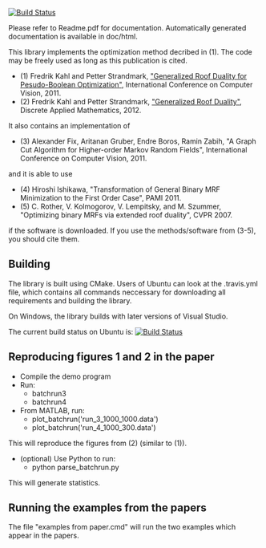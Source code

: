 [![Build Status](https://travis-ci.org/PetterS/submodular.png)](https://travis-ci.org/PetterS/submodular)

Please refer to Readme.pdf for documentation. Automatically generated documentation is available in doc/html.

This library implements the optimization method decribed in (1). The code may be freely used as long as this publication is cited.

* (1) Fredrik Kahl and Petter Strandmark, ["Generalized Roof Duality for Pesudo-Boolean Optimization"](http://www2.maths.lth.se/vision/publications/publications/view_paper.php?paper_id=482), International Conference on Computer Vision, 2011.
* (2) Fredrik Kahl and Petter Strandmark, ["Generalized Roof Duality"](http://www2.maths.lth.se/vision/publications/publications/view_paper.php?paper_id=520), Discrete Applied Mathematics, 2012.

It also contains an implementation of 

* (3) Alexander Fix, Aritanan Gruber, Endre Boros, Ramin Zabih, "A Graph Cut Algorithm for Higher-order Markov Random Fields", International Conference on Computer Vision, 2011.

and it is able to use

* (4) Hiroshi Ishikawa, "Transformation of General Binary MRF Minimization to the First Order Case", PAMI 2011.
* (5) C. Rother, V. Kolmogorov, V. Lempitsky, and M. Szummer, "Optimizing binary MRFs via extended roof duality", CVPR 2007.

if the software is downloaded. If you use the methods/software from (3-5), you should cite them.

Building
--------
The library is built using CMake. Users of Ubuntu can look at the .travis.yml file, which contains all commands neccessary for downloading all requirements and building the library.

On Windows, the library builds with later versions of Visual Studio.

The current build status on Ubuntu is:
[![Build Status](https://travis-ci.org/PetterS/submodular.png)](https://travis-ci.org/PetterS/submodular)

Reproducing figures 1 and 2 in the paper
----------------------------------------
 * Compile the demo program
 * Run:
   * batchrun3
   * batchrun4
 * From MATLAB, run:
   * plot_batchrun('run_3_1000_1000.data')
   * plot_batchrun('run_4_1000_300.data')

This will reproduce the figures from (2) (similar to (1)).

 * (optional) Use Python to run:
   * python parse_batchrun.py

 This will generate statistics.


Running the examples from the papers
------------------------------------
 The file "examples from paper.cmd" will run the two examples
 which appear in the papers.
